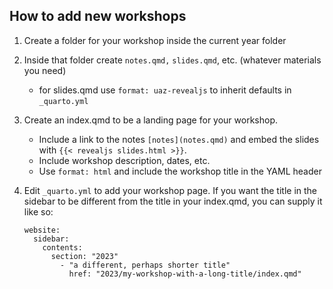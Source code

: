 ## How to add new workshops

1.  Create a folder for your workshop inside the current year folder

2.  Inside that folder create `notes.qmd,` `slides.qmd`, etc. (whatever materials you need)

    -   for slides.qmd use `format: uaz-revealjs` to inherit defaults in `_quarto.yml`

3.  Create an index.qmd to be a landing page for your workshop.

    -   Include a link to the notes `[notes](notes.qmd)` and embed the slides with `{{< revealjs slides.html >}}`.
    -   Include workshop description, dates, etc.
    -   Use `format: html` and include the workshop title in the YAML header

4.  Edit `_quarto.yml` to add your workshop page.
    If you want the title in the sidebar to be different from the title in your index.qmd, you can supply it like so:

    ```{=yaml}
    website:
      sidebar:
        contents:
          section: "2023"
            - "a different, perhaps shorter title"
              href: "2023/my-workshop-with-a-long-title/index.qmd"
    ```
